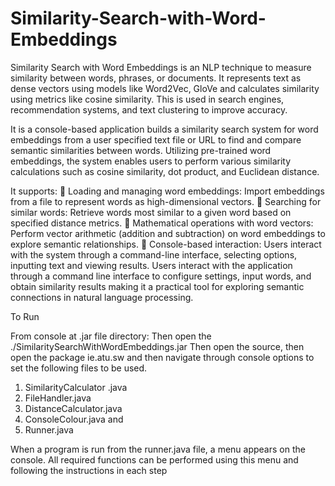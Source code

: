 # Similarity-Search-with-Word-Embeddings
Similarity Search with Word Embeddings is an NLP technique to measure similarity between words, phrases, or documents. It represents text as dense vectors using models like Word2Vec, GloVe and calculates similarity using metrics like cosine similarity. This is used in search engines, recommendation systems, and text clustering to improve accuracy.


It is a console-based application builds a similarity search system for word embeddings
from a user specified text file or URL to find and compare semantic similarities between
words. Utilizing pre-trained word embeddings, the system enables users to perform
various similarity calculations such as cosine similarity, dot product, and Euclidean
distance.

It supports:
 Loading and managing word embeddings: Import embeddings from a file to
represent words as high-dimensional vectors.
 Searching for similar words: Retrieve words most similar to a given word based
on specified distance metrics.
 Mathematical operations with word vectors: Perform vector arithmetic
(addition and subtraction) on word embeddings to explore semantic
relationships.
 Console-based interaction: Users interact with the system through a
command-line interface, selecting options, inputting text and viewing results.
Users interact with the application through a command line interface to configure
settings, input words, and obtain similarity results making it a practical tool for
exploring semantic connections in natural language processing.


To Run

From console at .jar file directory:
Then open the ./SimilaritySearchWithWordEmbeddings.jar
Then open the source,
then open the package ie.atu.sw
and then navigate through console options to set the following files to be used.
1. SimilarityCalculator .java
2. FileHandler.java
3. DistanceCalculator.java
4. ConsoleColour.java and
5. Runner.java

When a program is run from the runner.java file, a menu appears on the console.
All required functions can be performed using this menu and following the instructions
in each step
